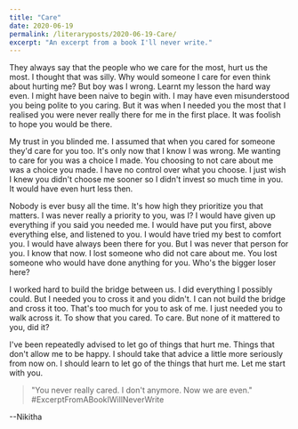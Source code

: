 ```yaml
---
title: "Care"
date: 2020-06-19
permalink: /literaryposts/2020-06-19-Care/
excerpt: "An excerpt from a book I'll never write."
---
```


They always say that the people who we care for the most, hurt us the most. I thought that was silly. Why would someone I care for even think about hurting me? But boy was I wrong. Learnt my lesson the hard way even. I might have been naive to begin with. I may have even misunderstood you being polite to you caring. But it was when I needed you the most that I realised you were never really there for me in the first place. It was foolish to hope you would be there.

My trust in you blinded me. I assumed that when you cared for someone they'd care for you too. It's only now that I know I was wrong. Me wanting to care for you was a choice I made. You choosing to not care about me was a choice you made. I have no control over what you choose. I just wish I knew you didn't choose me sooner so I didn't invest so much time in you. It would have even hurt less then. 

Nobody is ever busy all the time. It's how high they prioritize you that matters. I was never really a priority to you, was I?  I would have given up everything if you said you needed me. I would have put you first, above everything else, and listened to you. I would have tried my best to comfort you. I would have always been there for you. But I was never that person for you. I know that now. I lost someone who did not care about me. You lost someone who would have done anything for you. Who's the bigger loser here? 

I worked hard to build the bridge between us. I did everything I possibly could. But I needed you to cross it and you didn't. I can not build the bridge and cross it too. That's too much for you to ask of me. I just needed you to walk across it. To show that you cared. To care. But none of it mattered to you, did it? 

I've been repeatedly advised to let go of things that hurt me. Things that don't allow me to be happy. I should take that advice a little more seriously from now on. I should learn to let go of the things that hurt me. Let me start with you. 

> "You never really cared. I don't anymore. Now we are even." #ExcerptFromABookIWillNeverWrite

--Nikitha
